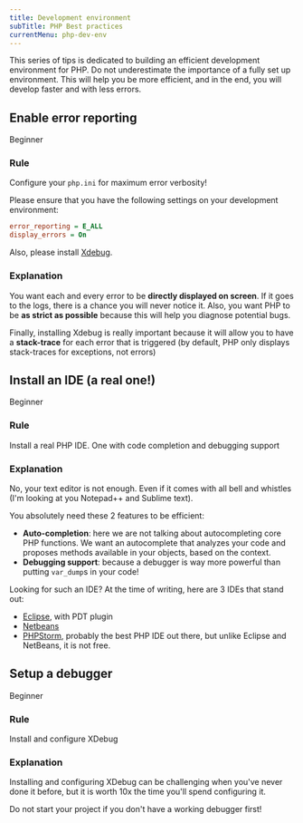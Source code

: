 ```yaml
---
title: Development environment
subTitle: PHP Best practices
currentMenu: php-dev-env
---
```


This series of tips is dedicated to building an efficient development environment for PHP.
Do not underestimate the importance of a fully set up environment. This will help you be more efficient,
and in the end, you will develop faster and with less errors.

## Enable error reporting
<span class="label label-success pull-right">Beginner</span>
### Rule 

<div class="alert alert-info">Configure your <code>php.ini</code> for maximum error verbosity!</div>

Please ensure that you have the following settings on your development environment:

```ini
error_reporting = E_ALL
display_errors = On
```

Also, please install [Xdebug](http://xdebug.org/).

### Explanation

You want each and every error to be **directly displayed on screen**. If it goes to the logs, there is a chance you will
never notice it. Also, you want PHP to be **as strict as possible** because this will help you diagnose potential bugs.
 
Finally, installing Xdebug is really important because it will allow you to have a **stack-trace** for each error
that is triggered (by default, PHP only displays stack-traces for exceptions, not errors)

## Install an IDE (a real one!)
<span class="label label-success pull-right">Beginner</span>
### Rule

<div class="alert alert-info">Install a real PHP IDE. One with code completion and debugging support</div>

### Explanation

No, your text editor is not enough. Even if it comes with all bell and whistles (I'm looking at you Notepad++ and
Sublime text).

You absolutely need these 2 features to be efficient:

- **Auto-completion**: here we are not talking about autocompleting core PHP functions. We want an autocomplete that
  analyzes your code and proposes methods available in your objects, based on the context.
- **Debugging support**: because a debugger is way more powerful than putting `var_dump`s in your code!

Looking for such an IDE? At the time of writing, here are 3 IDEs that stand out:
  
- [Eclipse](http://eclipse.org/), with PDT plugin
- [Netbeans](https://netbeans.org/)
- [PHPStorm](https://www.jetbrains.com/phpstorm/), probably the best PHP IDE out there, but unlike Eclipse and NetBeans,
  it is not free.

## Setup a debugger
<span class="label label-success pull-right">Beginner</span>
### Rule

<div class="alert alert-info">Install and configure XDebug</div>

### Explanation

Installing and configuring XDebug can be challenging when you've never done it before, but it is worth 10x the time you'll 
spend configuring it.

<div class="alert alert-danger">Do not start your project if you don't have a working debugger first!</div> 